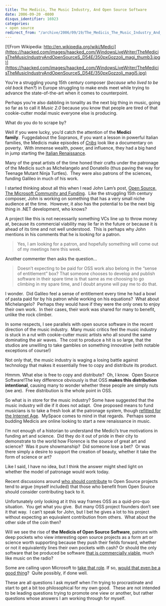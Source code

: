 ```yaml
---
title: The Medicis, The Music Industry, And Open Source Software
date: 2006-09-20 -0800
disqus_identifier: 16923
categories:
- open source
redirect_from: "/archive/2006/09/19/The_Medicis_The_Music_Industry_And_Open_Source_Software.aspx/"
---
```


[![From Wikipedia:
http://en.wikipedia.org/wiki/Medici](https://haacked.com/images/haacked_com/WindowsLiveWriter/TheMedicisTheMusicIndustryAndOpenSourceS_D54E/350pxGozzoli_magi_thumb3.jpg)](https://haacked.com/images/haacked_com/WindowsLiveWriter/TheMedicisTheMusicIndustryAndOpenSourceS_D54E/350pxGozzoli_magi5.jpg)

You’re a struggling young 15th century composer (*because who lived to
be old back then?*) in Europe struggling to make ends meet while trying
to advance the state-of-the-art when it comes to counterpoint.

Perhaps you’re also dabbling in tonality as the next big thing in music,
going so far as to call it *Music 2.0* because you know that people
are tired of that cookie-cutter modal music everyone else is producing.

What do you do to scrape by?

Well if you were lucky, you’d catch the attention of the **Medici
family**.  Fuggedabout the Sopranos, if you want a lesson in powerful
Italian families, the Medicis make episodes of
*[Cribs](http://en.wikipedia.org/wiki/MTV_Cribs)* look like a
documentary on poverty.  With immense wealth, power, and influence,
they had a big hand in jump starting the [Italian
Renaissance](http://en.wikipedia.org/wiki/Italian_Renaissance).

Many of the great artists of the time honed their crafts under the
patronage of the Medicis such as Michelangelo and Donatello (thus paving
the way for Teenage Mutant Ninja Turtles).  They were also patrons of
the sciences, funding Galileo in much of his work.

I started thinking about all this when I read John Lam’s post, [Open
Source, The Microsoft Community and
Funding](http://www.iunknown.com/articles/2006/07/30/open-source-the-microsoft-communiy-and-funding). 
Like the struggling 15th century composer, John is working on something
that has a very small niche audience at the time.  However, it also has
the potential to be the next big thing in .NET development, who knows?

A project like this is not necessarily something VCs line up to throw
money at, because its commercial viability may lie far in the future or
because it is ahead of its time and not well understood.  This is
perhaps why John mentions in his comments that he is looking for a
patron.

> Yes, I am looking for a patron, and hopefully something will come out
> of my meetings here this week.

Another commenter then asks the question...

> Doesn’t expecting to be paid for OSS work also belong in the “sense of
> entitlement” box? That someone chooses to develop and publish software
> in their spare time is that same as me choosing to go climbing in my
> spare time, and I doubt anyone will pay me to do that.

I wonder.  Did Galileo feel a sense of entitlement every time he had a
bowl of pasta paid for by his patron while working on his equations? 
What about Michelangelo?  Perhaps they would have if they were the only
ones to enjoy their own work.  In their cases, their work was shared for
many to benefit, unlike the rock climber.

In some respects, I see parallels with open source software in the
recent direction of the music industry.  Many music critics feel the
music industry is stuck in a rut with cookie-cutter music artists who
all sound the same dominating the air waves.  The cost to produce a hit
is so large, that the studios are unwilling to take gambles on something
innovative (with notable exceptions of course!)

Not only that, the music industry is waging a losing battle against
technology that makes it essentially free to copy and distribute its
product.

Hmmm. What else is free to copy and distribute?  Oh, I know.  Open
Source Software!The key difference obviously is that OSS **makes this
distribution intentional**, causing many to wonder whether these people
are simply nuts (we are).  Free distribution is the whole point in OSS.

So what is in store for the music industry? Some have suggested that the
music industry will die if it does not adapt.  One proposed means to
fund musicians is to take a fresh look at the patronage system, though
[refitted for the Internet
Age](http://www.npr.org/templates/story/story.php?storyId=3918234). 
MySpace comes to mind in that regards.  Perhaps some budding Medicis are
online looking to start a new renaissance in music.

I’m not enough of a historian to understand the Medici’s true
motivations in funding art and science.  Did they do it out of pride in
their city to demonstrate to the world how Florence is the source of
great art and science?  Was it pure showmanship?  Did someone lose a
bet?  Or was there simply a desire to support the creation of beauty,
whether it take the form of science or art?

Like I said, I have no idea, but I think the answer might shed light on
whether the model of patronage would work today.

Recent discussions around [who should
contribute](https://haacked.com/archive/2006/09/16/Should_Microsoft_Financially_Support_Open_Source_Projects.aspx)
to Open Source projects tend to argue (myself included) that those who
benefit from Open Source should consider contributing back to it.

Unfortunately only looking at it this way frames OSS as a quid-pro-quo
situation.  You get what you give.  But many OSS project founders don’t
see it that way.  I can’t speak for John, but I bet he gives a lot to
his project without expecting an equivalent contribution from others. 
What about the other side of the coin then?

Will we see the rise of **the Medicis of Open Source Software**, patrons
with deep pockets who view interesting open source projects as a form
art or science worth supporting because they push their fields forward,
whether or not it equivalently lines their own pockets with cash? Or
should the only software that be produced be software [that is
commercially
viable](http://management.itmanagersjournal.com/article.pl?sid=04/05/10/2052216&tid=85&tid=4),
much like music on the radio?

Some are calling upon Microsoft to [take that
role](http://blog.davestechshop.net/archive/2006/09/16/MicrosoftShouldSupportOpenSource.aspx?Pending=true). If
so, [would that even be a good
thing](http://www.peterprovost.org/archive/2006/08/04/17942.aspx)? 
Quite possibly, if done well.

These are all questions I ask myself when I’m trying to procrastinate
and start to get a bit too philosophical for my own good.  These are not
intended to be leading questions trying to promote one view or another,
but rather questions whose answers I am working through for myself.

